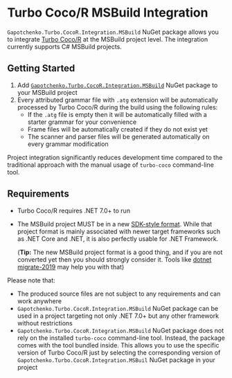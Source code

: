 ﻿# Turbo Coco/R MSBuild Integration

`Gapotchenko.Turbo.CocoR.Integration.MSBuild` NuGet package allows you to integrate [Turbo Coco/R](https://github.com/gapotchenko/Turbo-CocoR) at the MSBuild project level.
The integration currently supports C# MSBuild projects.

## Getting Started

1. Add [`Gapotchenko.Turbo.CocoR.Integration.MSBuild`](https://www.nuget.org/packages/Gapotchenko.Turbo.CocoR.Integration.MSBuild) NuGet package to your MSBuild project
2. Every attributed grammar file with `.atg` extension will be automatically processed by Turbo Coco/R during the build using the following rules:
    - If the `.atg` file is empty then it will be automatically filled with a starter grammar for your convenience
    - Frame files will be automatically created if they do not exist yet
    - The scanner and parser files will be generated automatically on every grammar modification

Project integration significantly reduces development time compared to the traditional approach with the manual usage of `turbo-coco` command-line tool.

## Requirements

- Turbo Coco/R requires .NET 7.0+ to run
- The MSBuild project MUST be in a new [SDK-style format](https://learn.microsoft.com/en-us/dotnet/core/project-sdk/overview).
  While that project format is mainly associated with newer target frameworks such as .NET Core and .NET, it is also perfectly usable for .NET Framework.
  
  (**Tip:** The new MSBuild project format is a good thing, and if you are not converted yet then you should strongly consider it.
  Tools like [dotnet migrate-2019](https://github.com/hvanbakel/CsprojToVs2017) may help you with that)

Please note that:
- The produced source files are not subject to any requirements and can work anywhere
- `Gapotchenko.Turbo.CocoR.Integration.MSBuild` NuGet package can be used in a project targeting not only .NET 7.0+ but any other framework without restrictions
- `Gapotchenko.Turbo.CocoR.Integration.MSBuild` NuGet package does not rely on the installed `turbo-coco` command-line tool.
  Instead, the package comes with the tool bundled inside.
  This allows you to use the specific version of Turbo Coco/R just by selecting the corresponding version of `Gapotchenko.Turbo.CocoR.Integration.MSBuil` NuGet package in your project
